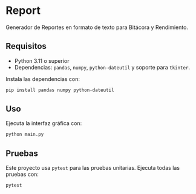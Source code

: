# Report

Generador de Reportes en formato de texto para Bitácora y Rendimiento.

## Requisitos
- Python 3.11 o superior
- Dependencias: `pandas`, `numpy`, `python-dateutil` y soporte para `tkinter`.

Instala las dependencias con:
```bash
pip install pandas numpy python-dateutil
```

## Uso
Ejecuta la interfaz gráfica con:
```bash
python main.py
```


## Pruebas
Este proyecto usa `pytest` para las pruebas unitarias. Ejecuta todas las pruebas con:
```bash
pytest
```

